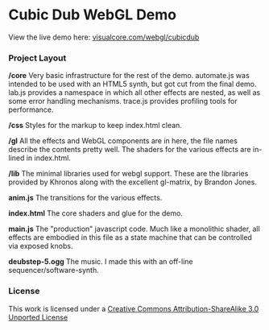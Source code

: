# Cubic Dub WebGL Demo

View the live demo here: [visualcore.com/webgl/cubicdub](http://visualcore.com/webgl/cubicdub)

### Project Layout

**/core**
Very basic infrastructure for the rest of the demo. automate.js was intended to 
be used with an HTML5 synth, but got cut from the final demo. lab.js provides a
namespace in which all other effects are nested, as well as some error handling
mechanisms. trace.js provides profiling tools for performance.

**/css**
Styles for the markup to keep index.html clean.

**/gl**
All the effects and WebGL components are in here, the file names describe the 
contents pretty well. The shaders for the various effects are in-lined in 
index.html.

**/lib**
The minimal libraries used for webgl support. These are the libraries provided by
Khronos along with the excellent gl-matrix, by Brandon Jones.

**anim.js**
The transitions for the various effects.

**index.html**
The core shaders and glue for the demo.

**main.js**
The "production" javascript code. Much like a monolithic shader, all effects are
embodied in this file as a state machine that can be controlled via exposed knobs.

**deubstep-5.ogg**
The music. I made this with an off-line sequencer/software-synth.


### License
This work is licensed under a [Creative Commons Attribution-ShareAlike 3.0 Unported License](http://creativecommons.org/licenses/by-sa/3.0/deed.en_US)
